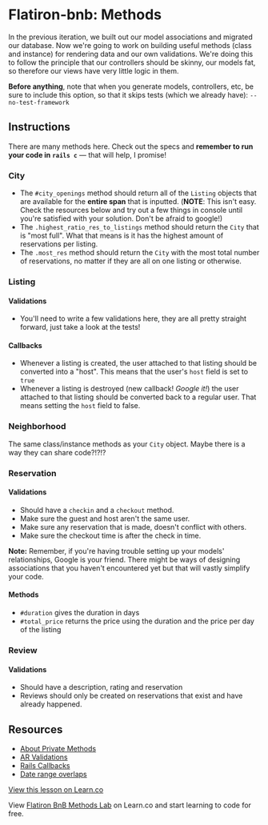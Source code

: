 # Flatiron-bnb: Methods

In the previous iteration, we built out our model associations and migrated our database. Now we're going to work on building useful methods (class and instance) for rendering data and our own validations. We're doing this to follow the principle that our controllers should be skinny, our models fat, so therefore our views have very little logic in them.

**Before anything**, note that when you generate models, controllers, etc, be sure to include this option, so that it skips tests (which we already have): `--no-test-framework`

## Instructions

There are many methods here. Check out the specs and **remember to run your code in `rails c`** — that will help, I promise!

### City

  * The `#city_openings` method should return all of the `Listing` objects that are available for the **entire span** that is inputted. (**NOTE**: This isn't easy. Check the resources below and try out a few things in console until you're satisfied with your solution. Don't be afraid to google!)
  * The `.highest_ratio_res_to_listings` method should return the `City` that is "most full". What that means is it has the highest amount of reservations per listing.
  * The `.most_res` method should return the `City` with the most total number of reservations, no matter if they are all on one listing or otherwise.

### Listing

#### Validations

  * You'll need to write a few validations here, they are all pretty straight forward, just take a look at the tests!

#### Callbacks

  * Whenever a listing is created, the user attached to that listing should be converted into a "host". This means that the user's `host` field is set to `true`
  * Whenever a listing is destroyed (new callback! _Google it!_) the user attached to that listing should be converted back to a regular user. That means setting the `host` field to false.

### Neighborhood

The same class/instance methods as your `City` object. Maybe there is a way they can share code?!?!?

### Reservation

#### Validations

  * Should have a `checkin` and a `checkout` method.
  * Make sure the guest and host aren't the same user.
  * Make sure any reservation that is made, doesn't conflict with others.
  * Make sure the checkout time is after the check in time.

**Note:** Remember, if you're having trouble setting up your models' relationships, Google is your friend. There might be ways of designing associations that you haven't encountered yet but that will vastly simplify your code.

#### Methods

  * `#duration` gives the duration in days
  * `#total_price` returns the price using the duration and the price per day of the listing

### Review

#### Validations

  * Should have a description, rating and reservation
  * Reviews should only be created on reservations that exist and have already happened.

## Resources

* [About Private Methods](http://stackoverflow.com/a/4293330/2890716)
* [AR Validations](http://guides.rubyonrails.org/active_record_validations.html)
* [Rails Callbacks](http://api.rubyonrails.org/classes/ActiveRecord/Callbacks.html)
* [Date range overlaps](http://stackoverflow.com/questions/325933/determine-whether-two-date-ranges-overlap)

<a href='https://learn.co/lessons/flatiron-bnb-methods' data-visibility='hidden'>View this lesson on Learn.co</a>

<p data-visibility='hidden'>View <a href='https://learn.co/lessons/flatiron-bnb-methods'>Flatiron BnB Methods Lab</a> on Learn.co and start learning to code for free.</p>
